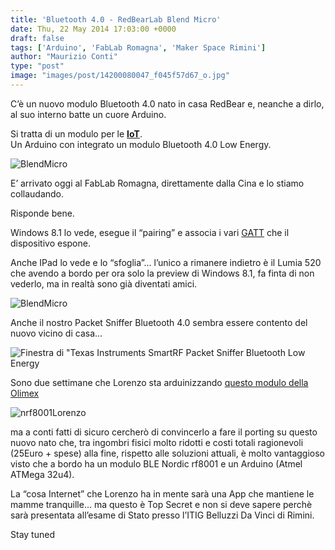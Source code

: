 ```yaml
---
title: 'Bluetooth 4.0 - RedBearLab Blend Micro'
date: Thu, 22 May 2014 17:03:00 +0000
draft: false
tags: ['Arduino', 'FabLab Romagna', 'Maker Space Rimini']
author: "Maurizio Conti"
type: "post"
image: "images/post/14200080047_f045f57d67_o.jpg"
---
```


C’è un nuovo modulo Bluetooth 4.0 nato in casa RedBear e, neanche a dirlo, al suo interno batte un cuore Arduino.

Si tratta di un modulo per le [**IoT**](https://it.wikipedia.org/wiki/Internet_delle_cose).  
Un Arduino con integrato un modulo Bluetooth 4.0 Low Energy.
 
![BlendMicro](/images/post/14200080047_f045f57d67_o.jpg)
<!-- Immagine di Sho Hashimoto (https://www.flickr.com/photos/shokai/) distribuita sotto la licenza CC BY 2.0 (https://creativecommons.org/licenses/by/2.0/deed.it). BlendMicro -->

E’ arrivato oggi al FabLab Romagna, direttamente dalla Cina e lo stiamo collaudando.

Risponde bene.

Windows 8.1 lo vede, esegue il “pairing” e associa i vari [GATT](https://developer.bluetooth.org/gatt/Pages/GATT-Specification-Documents.aspx) che il dispositivo espone.

Anche IPad lo vede e lo “sfoglia”… l’unico a rimanere indietro è il Lumia 520 che avendo a bordo per ora solo la preview di Windows 8.1, fa finta di non vederlo, ma in realtà sono già diventati amici.

![BlendMicro](/images/post/BlendMicro_thumb.jpg)

Anche il nostro Packet Sniffer Bluetooth 4.0 sembra essere contento del nuovo vicino di casa…

![Finestra di "Texas Instruments SmartRF Packet Sniffer Bluetooth Low Energy](/images/post/image_thumb.png)

Sono due settimane che Lorenzo sta arduinizzando [questo modulo della Olimex](https://www.olimex.com/Products/Modules/RF/MOD-nRF8001/)

![nrf8001Lorenzo](/images/post/nrf8001Lorenzo1.png)

ma a conti fatti di sicuro cercherò di convincerlo a fare il porting su questo nuovo nato che, tra ingombri fisici molto ridotti e costi totali ragionevoli (25Euro + spese) alla fine, rispetto alle soluzioni attuali, è molto vantaggioso visto che a bordo ha un modulo BLE Nordic rf8001 e un   Arduino (Atmel ATMega 32u4).

La “cosa Internet” che Lorenzo ha in mente sarà una App che mantiene le mamme tranquille… ma questo è Top Secret e non si deve sapere perchè sarà presentata all’esame di Stato presso l’ITIG Belluzzi Da Vinci di Rimini.

Stay tuned
